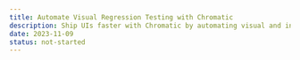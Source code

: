 ```yaml
---
title: Automate Visual Regression Testing with Chromatic
description: Ship UIs faster with Chromatic by automating visual and interaction tests for Storybook. Learn to connect CI/CD, streamlining stakeholder sign-off and generating versioned component documentation.
date: 2023-11-09
status: not-started
---
```

